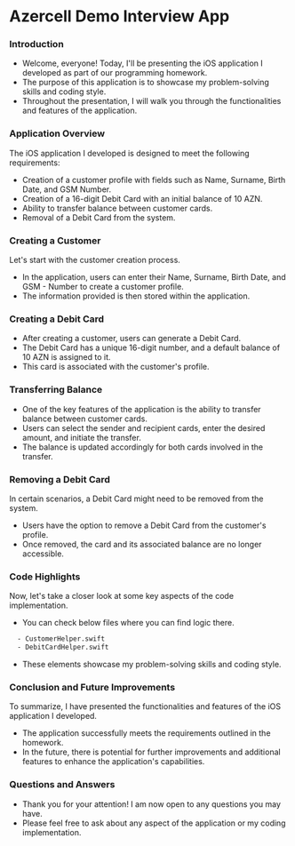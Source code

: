 
# Azercell Demo Interview App

### Introduction
- Welcome, everyone! Today, I'll be presenting the iOS application I developed as part of our programming homework.
- The purpose of this application is to showcase my problem-solving skills and coding style.
- Throughout the presentation, I will walk you through the functionalities and features of the application.

### Application Overview 

The iOS application I developed is designed to meet the following requirements:
- Creation of a customer profile with fields such as Name, Surname, Birth Date, and GSM Number.
- Creation of a 16-digit Debit Card with an initial balance of 10 AZN.
- Ability to transfer balance between customer cards.
- Removal of a Debit Card from the system.

### Creating a Customer
Let's start with the customer creation process.
- In the application, users can enter their Name, Surname, Birth Date, and GSM - Number to create a customer profile.
- The information provided is then stored within the application.

### Creating a Debit Card
- After creating a customer, users can generate a Debit Card.
- The Debit Card has a unique 16-digit number, and a default balance of 10 AZN is assigned to it.
- This card is associated with the customer's profile.

### Transferring Balance
- One of the key features of the application is the ability to transfer balance between customer cards.
- Users can select the sender and recipient cards, enter the desired amount, and initiate the transfer.
- The balance is updated accordingly for both cards involved in the transfer.

### Removing a Debit Card
In certain scenarios, a Debit Card might need to be removed from the system.
- Users have the option to remove a Debit Card from the customer's profile.
- Once removed, the card and its associated balance are no longer accessible.

### Code Highlights
Now, let's take a closer look at some key aspects of the code implementation.
- You can check below files where you can find logic there.
```bash
  - CustomerHelper.swift
  - DebitCardHelper.swift
```
- These elements showcase my problem-solving skills and coding style.

### Conclusion and Future Improvements
To summarize, I have presented the functionalities and features of the iOS application I developed.
- The application successfully meets the requirements outlined in the homework.
- In the future, there is potential for further improvements and additional features to enhance the application's capabilities.

### Questions and Answers
- Thank you for your attention! I am now open to any questions you may have.
- Please feel free to ask about any aspect of the application or my coding implementation.
